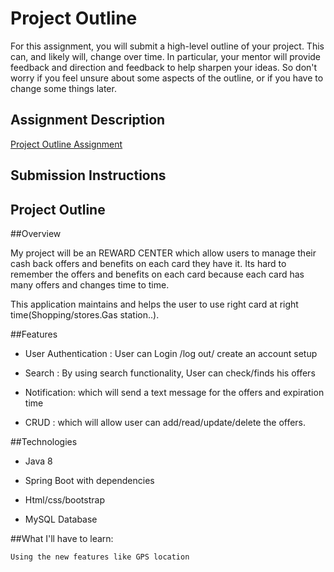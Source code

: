 # Project Outline
For this assignment, you will submit a high-level outline of your project. This can, and likely will, change over time. In particular, your mentor will provide feedback and direction and feedback to help sharpen your ideas. So don't worry if you feel unsure about some aspects of the outline, or if you have to change some things later.

## Assignment Description
[Project Outline Assignment](https://education.launchcode.org/liftoff/assignments/project-outline/)

## Submission Instructions

## Project Outline

##Overview

  My project will be an REWARD CENTER which allow users to manage their cash back offers and benefits on each card they have it.
  Its hard to remember the offers and benefits on each card because each card has many offers and changes time to time.

  This application maintains and helps the user to use right card at right time(Shopping/stores.Gas station..).

##Features

- User Authentication : User can Login /log out/ create an account setup

- Search : By using search functionality, User can check/finds his offers

- Notification: which will send a text message for the offers and expiration time

- CRUD :  which will allow user can add/read/update/delete the offers.

##Technologies

- Java 8

- Spring Boot with dependencies

- Html/css/bootstrap

- MySQL Database

##What I'll have to learn:

    Using the new features like GPS location


